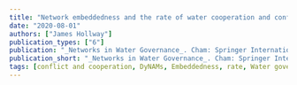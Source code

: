 ```yaml
---
title: "Network embeddedness and the rate of water cooperation and conflict"
date: "2020-08-01"
authors: ["James Hollway"]
publication_types: ["6"]
publication: "_Networks in Water Governance_. Cham: Springer International Publishing, _pp. 87--113_"
publication_short: "_Networks in Water Governance_. Cham: Springer International Publishing, _pp. 87--113_"
tags: [conflict and cooperation, DyNAMs, Embeddedness, rate, Water governance, recent]
---
```

